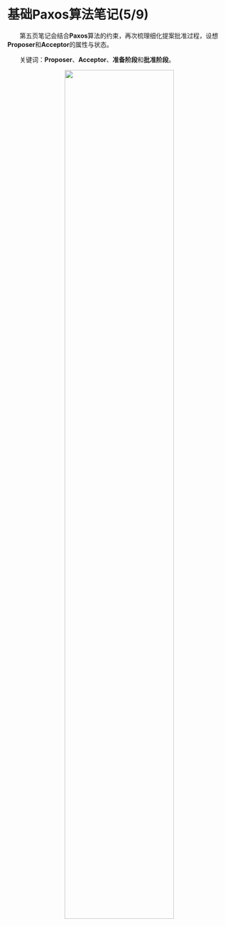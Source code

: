 # 基础Paxos算法笔记(5/9)

&nbsp;&nbsp;&nbsp;&nbsp;&nbsp;&nbsp;&nbsp;第五页笔记会结合**Paxos**算法的约束，再次梳理细化提案批准过程，设想**Proposer**和**Acceptor**的属性与状态。

&nbsp;&nbsp;&nbsp;&nbsp;&nbsp;&nbsp;&nbsp;关键词：**Proposer**、**Acceptor**、**准备阶段**和**批准阶段**。

<center>
<img src="https://weipeng2k.github.io/hot-wind/resources/basic-paxos-9-pages-notes/paxos-note-5.jpg" width="70%">
</center>
